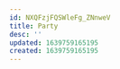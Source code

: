 ```yaml
---
id: NXQFzjFQSWleFg_ZNnweV
title: Party
desc: ''
updated: 1639759165195
created: 1639759165195
---
```


